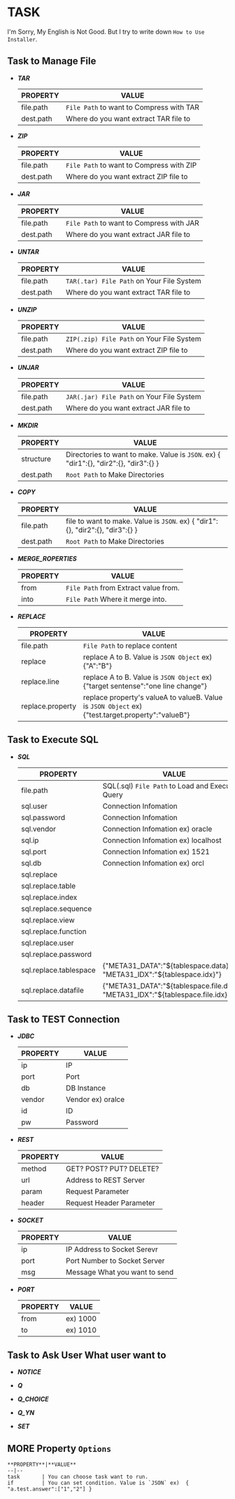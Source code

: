 # TASK

I'm Sorry, My English is Not Good. But I try to write down `How to Use Installer`. 


## Task to Manage File
- ***TAR***

    **PROPERTY**|**VALUE**
    --|--
    file.path| `File Path` to want to Compress with TAR
    dest.path| Where do you want extract TAR file to

- ***ZIP***

    **PROPERTY**|**VALUE** 
    --|--
    file.path| `File Path` to want to Compress with ZIP
    dest.path| Where do you want extract ZIP file to

- ***JAR*** 

    **PROPERTY**|**VALUE** 
    --|--
    file.path| `File Path` to want to Compress with JAR
    dest.path| Where do you want extract JAR file to

- ***UNTAR***

    **PROPERTY**|**VALUE** 
    --|--
    file.path| `TAR(.tar) File Path` on Your File System
    dest.path| Where do you want extract TAR file to
    
- ***UNZIP*** 

    **PROPERTY**|**VALUE** 
    --|--
    file.path| `ZIP(.zip) File Path` on Your File System
    dest.path| Where do you want extract ZIP file to
    
- ***UNJAR***

    **PROPERTY**|**VALUE** 
    --|--
    file.path| `JAR(.jar) File Path` on Your File System
    dest.path| Where do you want extract JAR file to

- ***MKDIR*** 

    **PROPERTY**|**VALUE** 
    --|--
    structure| Directories to want to make. Value is `JSON`.  ex) { "dir1":{}, "dir2":{}, "dir3":{} }
    dest.path| `Root Path` to Make Directories

- ***COPY*** 

    **PROPERTY**|**VALUE** 
    --|--
    file.path| file to want to make. Value is `JSON`.  ex) { "dir1":{}, "dir2":{}, "dir3":{} }
    dest.path| `Root Path` to Make Directories

- ***MERGE_ROPERTIES***
    
    **PROPERTY**|**VALUE** 
    --|--
    from| `File Path` from Extract value from.
    into| `File Path` Where it merge into.

- ***REPLACE*** 

    **PROPERTY**|**VALUE** 
    --|--
    file.path       | `File Path` to replace content
    replace         | replace A to B. Value is `JSON Object` ex) {"A":"B"}
    replace.line    | replace A to B. Value is `JSON Object` ex) {"target sentense":"one line change"}
    replace.property| replace property's valueA to valueB. Value is `JSON Object` ex) {"test.target.property":"valueB"}

## Task to Execute SQL
- ***SQL***

    **PROPERTY**|**VALUE** 
    --|--
    file.path       | SQL(.sql) `File Path` to Load and Execute Query
    sql.user        | Connection Infomation
    sql.password    | Connection Infomation
    sql.vendor      | Connection Infomation ex) oracle
    sql.ip          | Connection Infomation ex) localhost
    sql.port        | Connection Infomation ex) 1521
    sql.db          | Connection Infomation ex) orcl
    sql.replace     | 
    sql.replace.table| 
    sql.replace.index| 
    sql.replace.sequence| 
    sql.replace.view    | 
    sql.replace.function| 
    sql.replace.user    | 
    sql.replace.password| 
    sql.replace.tablespace| {"META31_DATA":"${tablespace.data}", "META31_IDX":"${tablespace.idx}"}
    sql.replace.datafile| {"META31_DATA":"${tablespace.file.data}", "META31_IDX":"${tablespace.file.idx}"}
    

## Task to TEST Connection
- ***JDBC*** 
    
    **PROPERTY**|**VALUE** 
    --|--
    ip| IP
    port| Port
    db| DB Instance
    vendor| Vendor ex) oralce
    id| ID
    pw| Password

- ***REST*** 
    
    **PROPERTY**|**VALUE** 
    --|--
    method| GET? POST? PUT? DELETE?
    url| Address to REST Server
    param| Request Parameter
    header| Request Header Parameter

- ***SOCKET***
 
    **PROPERTY**|**VALUE** 
    --|--
    ip| IP Address to Socket Serevr
    port| Port Number to Socket Server
    msg| Message What you want to send

- ***PORT***

    **PROPERTY**|**VALUE** 
    --|--
    from| ex) 1000
    to|  ex) 1010

## Task to Ask User What user want to
- ***NOTICE***

- ***Q*** 

- ***Q_CHOICE***

- ***Q_YN*** 

- ***SET***



## MORE Property `Options`


    **PROPERTY**|**VALUE** 
    --|--
    task       | You can choose task want to run.
    if         | You can set condition. Value is `JSON` ex)  { "a.test.answer":["1","2"] }

